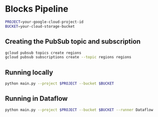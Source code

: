 # Blocks Pipeline

```sh
PROJECT=your-google-cloud-project-id
BUCKET=your-cloud-storage-bucket
```

## Creating the PubSub topic and subscription

```sh
gcloud pubsub topics create regions
gcloud pubsub subscriptions create --topic regions regions
```

## Running locally

```sh
python main.py --project $PROJECT --bucket $BUCKET
```

## Running in Dataflow

```sh
python main.py --project $PROJECT --bucket $BUCKET --runner Dataflow
```